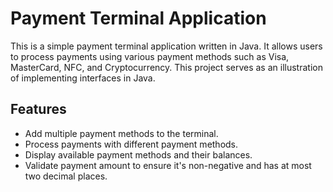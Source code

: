# Payment Terminal Application

This is a simple payment terminal application written in Java. It allows users to process payments using various payment methods such as Visa, MasterCard, NFC, and Cryptocurrency. This project serves as an illustration of implementing interfaces in Java.



## Features

- Add multiple payment methods to the terminal.
- Process payments with different payment methods.
- Display available payment methods and their balances.
- Validate payment amount to ensure it's non-negative and has at most two decimal places.






